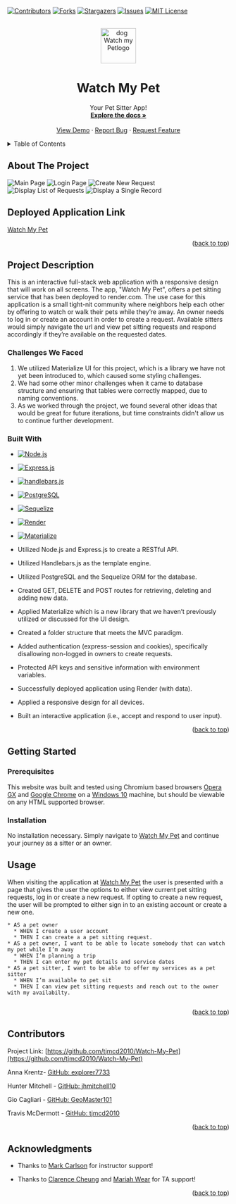 <!-- Improved compatibility of back to top link: See: https://github.com/othneildrew/Best-README-Template/pull/73 -->
<a name="readme-top"></a>
<!--
*** Thanks for checking out the Best-README-Template. If you have a suggestion
*** that would make this better, please fork the repo and create a pull request
*** or simply open an issue with the tag "enhancement".
*** Don't forget to give the project a star!
*** Thanks again! Now go create something AMAZING! :D
-->



<!-- PROJECT SHIELDS -->
<!--
*** I'm using markdown "reference style" links for readability.
*** Reference links are enclosed in brackets [ ] instead of parentheses ( ).
*** See the bottom of this document for the declaration of the reference variables
*** for contributors-url, forks-url, etc. This is an optional, concise syntax you may use.
*** https://www.markdownguide.org/basic-syntax/#reference-style-links
-->
[![Contributors][contributors-shield]][contributors-url]
[![Forks][forks-shield]][forks-url]
[![Stargazers][stars-shield]][stars-url]
[![Issues][issues-shield]][issues-url]
[![MIT License][license-shield]][license-url]


<!-- PROJECT LOGO -->
<br />
<div align="center">
  <a href="https://github.com/tjmcd2010/Watch-My-Pet">
    <img src="./public/Images/wmp.png" alt="dog Watch my Petlogo" width="80" height="80">
  </a>

<h1 align="center">Watch My Pet</h1>

  <p align="center">
    Your Pet Sitter App!
    <br />
    <a href="https://github.com/tjmcd2010/Watch-My-Pet"><strong>Explore the docs »</strong></a>
    <br />
    <br />
    <a href="https://github.com/tjmcd2010/Watch-My-Pet">View Demo</a>
    ·
    <a href="https://github.com/tjmcd2010/Watch-My-Pet/issues/new?labels=bug&template=bug-report---.md">Report Bug</a>
    ·
    <a href="https://github.com/tjmcd2010/Watch-My-Pet/issues/new?labels=enhancement&template=feature-request---.md">Request Feature</a>
  </p>
</div>



<!-- TABLE OF CONTENTS -->
<details>
  <summary>Table of Contents</summary>
  <ol>
    <li>
      <a href="#about-the-project">About The Project</a>
      <ul>
        <li><a href="#project-description">Project Description</a></li>
        <li><a href="#built-with">Built With</a></li>
      </ul>
    </li>
    <li>
      <a href="#getting-started">Getting Started</a>
      <ul>
        <li><a href="#prerequisites">Prerequisites</a></li>
        <li><a href="#installation">Installation</a></li>
      </ul>
    </li>
    <li><a href="#usage">Usage</a></li>
    <li><a href="#license">License</a></li>
    <li><a href="#contact">Contact</a></li>
    <li><a href="#acknowledgments">Acknowledgments</a></li>
  </ol>
</details>


<!-- ABOUT THE PROJECT -->
## About The Project

![Main Page](./public/Images/Main.png)
![Login Page](./public/Images/Login.png)
![Create New Request](./public/Images/Create.png)
![Display List of Requests](./public/Images/Requests.png)
![Display a Single Record](./public/Images/Record.png)

## Deployed Application Link

[Watch My Pet](https://watch-my-pet.onrender.com)

<p align="right">(<a href="#readme-top">back to top</a>)</p>

## Project Description

This is an interactive full-stack web application with a responsive design that will work on all screens. The app, "Watch My Pet", offers a pet sitting service that has been deployed to render.com. The use case for this application is a small tight-nit community where neighbors help each other by offering to watch or walk their pets while they’re away. An owner needs to log in or create an account in order to create a request. Available sitters would simply navigate the url and view pet sitting requests and respond accordingly if they’re available on the requested dates.

### Challenges We Faced

1. We utilized Materialize UI for this project, which is a library we have not yet been introduced to, which caused some styling challenges. 
2. We had some other minor challenges when it came to database structure and ensuring that tables were correctly mapped, due to naming conventions. 
3. As we worked through the project, we found several other ideas that would be great for future iterations, but time constraints didn't allow us to continue further development. 

### Built With

* [![Node.js][Nodejs.org]][Node-url]
* [![Express.js][Expressjs.com]][Express-url]
* [![handlebars.js][handlebarsjs.com]][handlebars-url]
* [![PostgreSQL][PostgreSQL.org]][PostgreSQL-url]
* [![Sequelize][Sequelizejs.com]][Sequelize-url]
* [![Render][Render.com]][Render-url]
* [![Materialize][Materializecss.com]][Materialize-url]

* Utilized Node.js and Express.js to create a RESTful API.
* Utilized Handlebars.js as the template engine.
* Utilized PostgreSQL and the Sequelize ORM for the database.
* Created GET, DELETE and POST routes for retrieving, deleting and adding new data.
* Applied Materialize which is a new library that we haven’t previously utilized or discussed for the UI design.
* Created a folder structure that meets the MVC paradigm.
* Added authentication (express-session and cookies), specifically disallowing non-logged in owners to create requests.
* Protected API keys and sensitive information with environment variables.
* Successfully deployed application using Render (with data).
* Applied a responsive design for all devices.
* Built an interactive application (i.e., accept and respond to user input).

<p align="right">(<a href="#readme-top">back to top</a>)</p>

<!-- GETTING STARTED -->
## Getting Started
### Prerequisites

This website was built and tested using Chromium based browsers <a href="https://www.opera.com/gx">Opera GX</a> and <a href="(https://www.google.com/chrome/">Google Chrome</a> on a <a href="https://www.microsoft.com/en-us/software-download/windows10%20">Windows 10</a> machine, but should be viewable on any HTML supported browser.

### Installation

No installation necessary. Simply navigate to [Watch My Pet](https://watch-my-pet.onrender.com) and continue your journey as a sitter or an owner. 

<!-- USAGE EXAMPLES -->

## Usage

When visiting the application  at <a href="https://watch-my-pet.onrender.com">Watch My Pet</a> the user is presented with a page that gives the user the options to either view current pet sitting requests, log in or create a new request. If opting to create a new request, the user will be prompted to either sign in to an existing account or create a new one. 

```
* AS a pet owner
  * WHEN I create a user account
  * THEN I can create a a pet sitting request. 
* AS a pet owner, I want to be able to locate somebody that can watch my pet while I’m away
  * WHEN I’m planning a trip
  * THEN I can enter my pet details and service dates
* AS a pet sitter, I want to be able to offer my services as a pet sitter
  * WHEN I’m available to pet sit
  * THEN I can view pet sitting requests and reach out to the owner with my availabilty. 


```

<p align="right">(<a href="#readme-top">back to top</a>)</p>

<!-- CONTACT -->
## Contributors

Project Link: [https://github.com/tjmcd2010/Watch-My-Pet](https://github.com/tjmcd2010/Watch-My-Pet)

Anna Krentz- [GitHub: explorer7733](https://github.com/explorer7733) 

Hunter Mitchell - [GitHub: jhmitchell10](https://github.com/jhmitchell10)

Gio Cagliari - [GitHub: GeoMaster101](https://github.com/GeoMaster101)

Travis McDermott - [GitHub: tjmcd2010](https://github.com/tjmcd2010)




<p align="right">(<a href="#readme-top">back to top</a>)</p>



<!-- ACKNOWLEDGMENTS -->
## Acknowledgments

* Thanks to [Mark Carlson](https://github.com/mark-carlson) for instructor support!

* Thanks to [Clarence Cheung](https://github.com/kleranscoding) and [Mariah Wear](https://github.com/mariahw4) for TA support!


<p align="right">(<a href="#readme-top">back to top</a>)</p>



<!-- MARKDOWN LINKS & IMAGES -->
<!-- https://www.markdownguide.org/basic-syntax/#reference-style-links -->
[contributors-shield]: https://img.shields.io/github/contributors/tjmcd2010/Watch-My-Pet.svg?style=for-the-badge
[contributors-url]: https://github.com/tjmcd2010/Watch-My-Pet/graphs/contributors
[forks-shield]: https://img.shields.io/github/forks/tjmcd2010/Watch-My-Pet.svg?style=for-the-badge
[forks-url]: https://github.com/tjmcd2010/Watch-My-Pet/network/members
[stars-shield]: https://img.shields.io/github/stars/tjmcd2010/Watch-My-Pet.svg?style=for-the-badge
[stars-url]: https://github.com/tjmcd2010/Watch-My-Pet/stargazers
[issues-shield]: https://img.shields.io/github/issues/tjmcd2010/Watch-My-Pet.svg?style=for-the-badge
[issues-url]: https://github.com/tjmcd2010/Watch-My-Pet/issues
[license-shield]: https://img.shields.io/github/license/tjmcd2010/Watch-My-Pet.svg?style=for-the-badge
[license-url]: https://github.com/tjmcd2010/Watch-My-Pet/blob/master/LICENSE.txt
[product-screenshot]: ./assets/images/WeatherDashboardScreenshot.png
[nodejs.org]: https://img.shields.io/badge/Node.js-5FA04E?style=for-the-badge&logo=nodedotjs&logoColor=white
[Node-url]: https://nodejs.org/en/
[Expressjs.com]: https://img.shields.io/badge/Expressjs-000000?style=for-the-badge&logo=express&logoColor=white
[Express-url]: https://expressjs.com/
[handlebarsjs.com]: https://img.shields.io/badge/handlebarsjs-FC6600?style=for-the-badge&logo=handlebarsdotjs&logoColor=white
[Handlebars-url]: https://handlebarsjs.com/
[PostgreSQL.org]: https://img.shields.io/badge/PostgreSQL-4169E1?style=for-the-badge&logo=postgresql&logoColor=white
[PostgreSQL-url]: https://www.postgresql.org/
[Sequelizejs.com]: https://img.shields.io/badge/Sequelize-52B0E7?style=for-the-badge&logo=sequelize&logoColor=white
[Sequelize-url]: https://sequelize.org/
[Render.com]: https://img.shields.io/badge/Render-000000?style=for-the-badge&logo=render&logoColor=white
[Render-url]: https://render.com/
[Materializecss.com]: https://img.shields.io/badge/Materialize-FF8A80?style=for-the-badge&logo=&logoColor=white
[Materialize-url]: https://materializecss.com/
